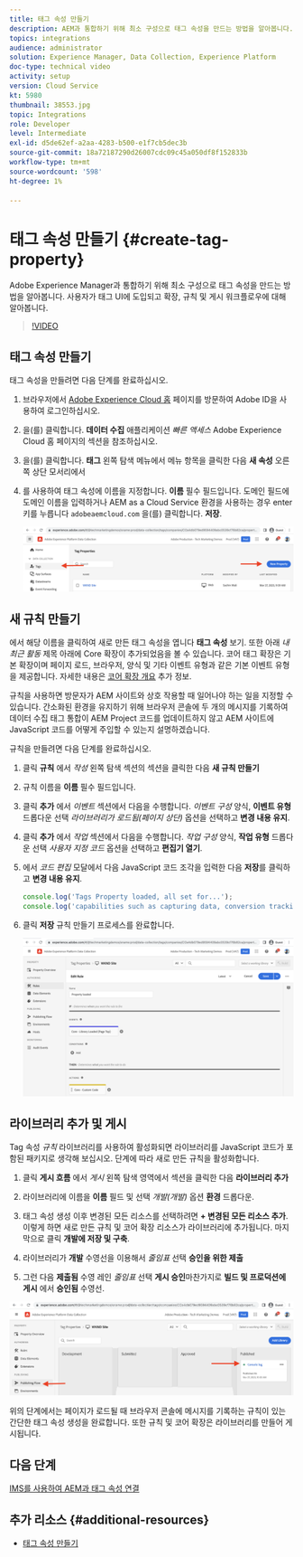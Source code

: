 ```yaml
---
title: 태그 속성 만들기
description: AEM과 통합하기 위해 최소 구성으로 태그 속성을 만드는 방법을 알아봅니다. 사용자가 태그 UI에 도입되고 확장, 규칙 및 게시 워크플로우에 대해 알아봅니다.
topics: integrations
audience: administrator
solution: Experience Manager, Data Collection, Experience Platform
doc-type: technical video
activity: setup
version: Cloud Service
kt: 5980
thumbnail: 38553.jpg
topic: Integrations
role: Developer
level: Intermediate
exl-id: d5de62ef-a2aa-4283-b500-e1f7cb5dec3b
source-git-commit: 18a72187290d26007cdc09c45a050df8f152833b
workflow-type: tm+mt
source-wordcount: '598'
ht-degree: 1%

---
```


# 태그 속성 만들기 {#create-tag-property}

Adobe Experience Manager과 통합하기 위해 최소 구성으로 태그 속성을 만드는 방법을 알아봅니다. 사용자가 태그 UI에 도입되고 확장, 규칙 및 게시 워크플로우에 대해 알아봅니다.

>[!VIDEO](https://video.tv.adobe.com/v/38553?quality=12&learn=on)

## 태그 속성 만들기

태그 속성을 만들려면 다음 단계를 완료하십시오.

1. 브라우저에서 [Adobe Experience Cloud 홈](https://experience.adobe.com/) 페이지를 방문하여 Adobe ID을 사용하여 로그인하십시오.

1. 을(를) 클릭합니다. **데이터 수집** 애플리케이션 _빠른 액세스_ Adobe Experience Cloud 홈 페이지의 섹션을 참조하십시오.

1. 을(를) 클릭합니다. **태그** 왼쪽 탐색 메뉴에서 메뉴 항목을 클릭한 다음 **새 속성** 오른쪽 상단 모서리에서

1. 를 사용하여 태그 속성에 이름을 지정합니다. **이름** 필수 필드입니다. 도메인 필드에 도메인 이름을 입력하거나 AEM as a Cloud Service 환경을 사용하는 경우 enter 키를 누릅니다 `adobeaemcloud.com` 을(를) 클릭합니다. **저장**.

   ![태그 속성](assets/tag-properties.png)

## 새 규칙 만들기

에서 해당 이름을 클릭하여 새로 만든 태그 속성을 엽니다 **태그 속성** 보기. 또한 아래 _내 최근 활동_ 제목 아래에 Core 확장이 추가되었음을 볼 수 있습니다. 코어 태그 확장은 기본 확장이며 페이지 로드, 브라우저, 양식 및 기타 이벤트 유형과 같은 기본 이벤트 유형을 제공합니다. 자세한 내용은 [코어 확장 개요](https://experienceleague.adobe.com/docs/experience-platform/tags/extensions/client/core/overview.html) 추가 정보.

규칙을 사용하면 방문자가 AEM 사이트와 상호 작용할 때 일어나야 하는 일을 지정할 수 있습니다. 간소화된 환경을 유지하기 위해 브라우저 콘솔에 두 개의 메시지를 기록하여 데이터 수집 태그 통합이 AEM Project 코드를 업데이트하지 않고 AEM 사이트에 JavaScript 코드를 어떻게 주입할 수 있는지 설명하겠습니다.

규칙을 만들려면 다음 단계를 완료하십시오.

1. 클릭 **규칙** 에서 _작성_ 왼쪽 탐색 섹션의 섹션을 클릭한 다음 **새 규칙 만들기**

1. 규칙 이름을 **이름** 필수 필드입니다.

1. 클릭 **추가** 에서 _이벤트_ 섹션에서 다음을 수행합니다. _이벤트 구성_ 양식, **이벤트 유형** 드롭다운 선택 _라이브러리가 로드됨(페이지 상단)_ 옵션을 선택하고 **변경 내용 유지**.

1. 클릭 **추가** 에서 _작업_ 섹션에서 다음을 수행합니다. _작업 구성_ 양식, **작업 유형** 드롭다운 선택 _사용자 지정 코드_ 옵션을 선택하고 **편집기 열기**.

1. 에서 _코드 편집_ 모달에서 다음 JavaScript 코드 조각을 입력한 다음 **저장**&#x200B;를 클릭하고 **변경 내용 유지**.

   ```javascript
   console.log('Tags Property loaded, all set for...');
   console.log('capabilities such as capturing data, conversion tracking and delivering unique and personalized experiences');
   ```

1. 클릭 **저장** 규칙 만들기 프로세스를 완료합니다.

   ![새 규칙](assets/new-rule.png)

## 라이브러리 추가 및 게시

Tag 속성 _규칙_ 라이브러리를 사용하여 활성화되면 라이브러리를 JavaScript 코드가 포함된 패키지로 생각해 보십시오. 단계에 따라 새로 만든 규칙을 활성화합니다.

1. 클릭 **게시 흐름** 에서 _게시_ 왼쪽 탐색 영역에서 섹션을 클릭한 다음 **라이브러리 추가**

1. 라이브러리에 이름을 **이름** 필드 및 선택 _개발(개발)_ 옵션 **환경** 드롭다운.

1. 태그 속성 생성 이후 변경된 모든 리소스를 선택하려면 **+ 변경된 모든 리소스 추가**. 이렇게 하면 새로 만든 규칙 및 코어 확장 리소스가 라이브러리에 추가됩니다. 마지막으로 클릭 **개발에 저장 및 구축**.

1. 라이브러리가 **개발** 수영선을 이용해서 _줄임표_ 선택 **승인을 위한 제출**

1. 그런 다음 **제출됨** 수영 레인 _줄임표_ 선택 **게시 승인**&#x200B;마찬가지로 **빌드 및 프로덕션에 게시** 에서 **승인됨** 수영선.

![게시된 라이브러리](assets/published-library.png)


위의 단계에서는 페이지가 로드될 때 브라우저 콘솔에 메시지를 기록하는 규칙이 있는 간단한 태그 속성 생성을 완료합니다. 또한 규칙 및 코어 확장은 라이브러리를 만들어 게시됩니다.

## 다음 단계

[IMS를 사용하여 AEM과 태그 속성 연결](connect-aem-tag-property-using-ims.md)


## 추가 리소스 {#additional-resources}

* [태그 속성 만들기](https://experienceleague.adobe.com/docs/platform-learn/implement-in-websites/configure-tags/create-a-property.html)
